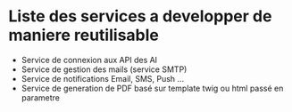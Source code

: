 # Liste des services a developper de maniere reutilisable
- Service de connexion aux API des AI
- Service de gestion des mails (service SMTP)
- Service de notifications Email, SMS, Push ...
- Service de generation de PDF basé sur template twig ou html passé en parametre
